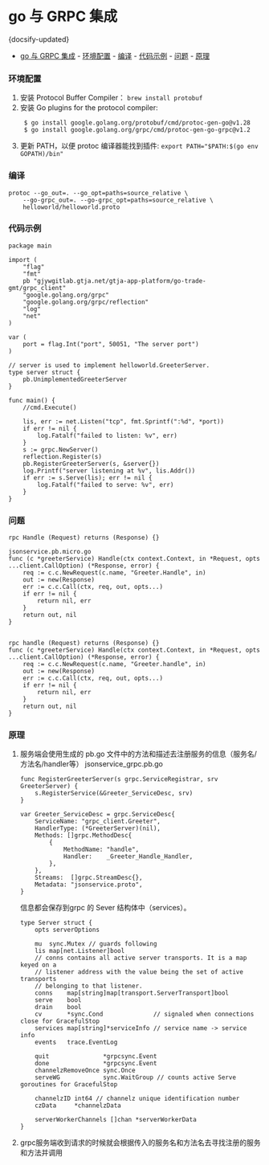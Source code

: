# go 与 GRPC 集成
{docsify-updated}

- [go 与 GRPC 集成](#go-与-grpc-集成)
		- [环境配置](#环境配置)
		- [编译](#编译)
		- [代码示例](#代码示例)
		- [问题](#问题)
		- [原理](#原理)

### 环境配置

1. 安装 Protocol Buffer Compiler： `brew install protobuf`
2. 安装 Go plugins for the protocol compiler:
   ```
    $ go install google.golang.org/protobuf/cmd/protoc-gen-go@v1.28
    $ go install google.golang.org/grpc/cmd/protoc-gen-go-grpc@v1.2
   ```
3. 更新 PATH，以便 protoc 编译器能找到插件: `export PATH="$PATH:$(go env GOPATH)/bin"`


### 编译
```
protoc --go_out=. --go_opt=paths=source_relative \
    --go-grpc_out=. --go-grpc_opt=paths=source_relative \
    helloworld/helloworld.proto
```

### 代码示例
```
package main

import (
	"flag"
	"fmt"
	pb "gjywgitlab.gtja.net/gtja-app-platform/go-trade-gmt/grpc_client"
	"google.golang.org/grpc"
	"google.golang.org/grpc/reflection"
	"log"
	"net"
)

var (
	port = flag.Int("port", 50051, "The server port")
)

// server is used to implement helloworld.GreeterServer.
type server struct {
	pb.UnimplementedGreeterServer
}

func main() {
	//cmd.Execute()

	lis, err := net.Listen("tcp", fmt.Sprintf(":%d", *port))
	if err != nil {
		log.Fatalf("failed to listen: %v", err)
	}
	s := grpc.NewServer()
	reflection.Register(s)
	pb.RegisterGreeterServer(s, &server{})
	log.Printf("server listening at %v", lis.Addr())
	if err := s.Serve(lis); err != nil {
		log.Fatalf("failed to serve: %v", err)
	}
}
```

### 问题
```
rpc Handle (Request) returns (Response) {}

jsonservice.pb.micro.go
func (c *greeterService) Handle(ctx context.Context, in *Request, opts ...client.CallOption) (*Response, error) {
	req := c.c.NewRequest(c.name, "Greeter.Handle", in)
	out := new(Response)
	err := c.c.Call(ctx, req, out, opts...)
	if err != nil {
		return nil, err
	}
	return out, nil
}


rpc handle (Request) returns (Response) {}
func (c *greeterService) Handle(ctx context.Context, in *Request, opts ...client.CallOption) (*Response, error) {
	req := c.c.NewRequest(c.name, "Greeter.handle", in)
	out := new(Response)
	err := c.c.Call(ctx, req, out, opts...)
	if err != nil {
		return nil, err
	}
	return out, nil
}
```

### 原理

1. 服务端会使用生成的 pb.go 文件中的方法和描述去注册服务的信息（服务名/方法名/handler等）
	jsonservice_grpc.pb.go
	```
	func RegisterGreeterServer(s grpc.ServiceRegistrar, srv GreeterServer) {
		s.RegisterService(&Greeter_ServiceDesc, srv)
	}

	var Greeter_ServiceDesc = grpc.ServiceDesc{
		ServiceName: "grpc_client.Greeter",
		HandlerType: (*GreeterServer)(nil),
		Methods: []grpc.MethodDesc{
			{
				MethodName: "handle",
				Handler:    _Greeter_Handle_Handler,
			},
		},
		Streams:  []grpc.StreamDesc{},
		Metadata: "jsonservice.proto",
	}
	```
	信息都会保存到grpc 的 Sever 结构体中（services）。
	```
	type Server struct {
		opts serverOptions

		mu  sync.Mutex // guards following
		lis map[net.Listener]bool
		// conns contains all active server transports. It is a map keyed on a
		// listener address with the value being the set of active transports
		// belonging to that listener.
		conns    map[string]map[transport.ServerTransport]bool
		serve    bool
		drain    bool
		cv       *sync.Cond              // signaled when connections close for GracefulStop
		services map[string]*serviceInfo // service name -> service info
		events   trace.EventLog

		quit               *grpcsync.Event
		done               *grpcsync.Event
		channelzRemoveOnce sync.Once
		serveWG            sync.WaitGroup // counts active Serve goroutines for GracefulStop

		channelzID int64 // channelz unique identification number
		czData     *channelzData

		serverWorkerChannels []chan *serverWorkerData
	}
	```

2. grpc服务端收到请求的时候就会根据传入的服务名和方法名去寻找注册的服务和方法并调用
